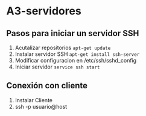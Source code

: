# A3-servidores
## Pasos para iniciar un servidor SSH

1. Acutalizar repositorios `apt-get update`
2. Instalar servidor SSH `apt-get install ssh-server`
3. Modificar configuracion en /etc/ssh/sshd_config
4. Iniciar servidor `service ssh start`

## Conexión con cliente
1. Instalar Cliente
2. ssh -p <puerto> usuario@host
